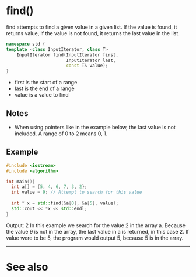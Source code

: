 # find()
find attempts to find a given value in a given list. 
If the value is found, it returns value, if the value is not found, it returns the last value in the list.

```cpp
namespace std {
template <class InputIterator, class T>
    InputIterator find(InputIterator first, 
                       InputIterator last, 
                       const T& value);
}
```
- first is the start of a range
- last is the end of a range
- value is a value to find

## Notes
- When using pointers like in the example below, the last value is not included. A range of 0 to 2 means 0, 1.
## Example
```cpp
#include <iostream>
#include <algorithm>

int main(){
  int a[] = {5, 4, 6, 7, 3, 2};
  int value = 9; // Attempt to search for this value
  
  int * x = std::find(&a[0], &a[5], value);
  std::cout << *x << std::endl;
}
```
Output: 2
In this example we search for the value 2 in the array a.
Because the value 9 is not in the array, the last value in a is returned, in this case 2.
If value were to be 5, the program would output 5, because 5 is in the array.

---
# See also



